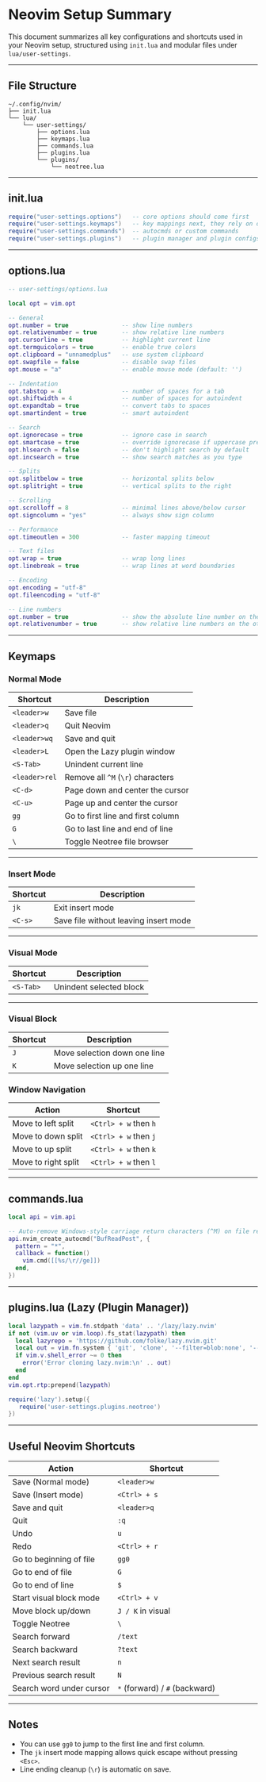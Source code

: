 # Neovim Setup Summary

This document summarizes all key configurations and shortcuts used in your Neovim setup, structured using `init.lua` and modular files under `lua/user-settings`.

---

## File Structure

```
~/.config/nvim/
├── init.lua
└── lua/
    └── user-settings/
        ├── options.lua
        ├── keymaps.lua
        ├── commands.lua
        ├── plugins.lua
        └── plugins/
            └── neotree.lua
```

---

## init.lua

```lua
require("user-settings.options")   -- core options should come first
require("user-settings.keymaps")   -- key mappings next, they rely on options sometimes
require("user-settings.commands")  -- autocmds or custom commands
require("user-settings.plugins")   -- plugin manager and plugin configs come last
```

---

## options.lua

```lua
-- user-settings/options.lua

local opt = vim.opt

-- General
opt.number = true               -- show line numbers
opt.relativenumber = true       -- show relative line numbers
opt.cursorline = true           -- highlight current line
opt.termguicolors = true        -- enable true colors
opt.clipboard = "unnamedplus"   -- use system clipboard
opt.swapfile = false            -- disable swap files
opt.mouse = "a"                 -- enable mouse mode (default: '')

-- Indentation
opt.tabstop = 4                 -- number of spaces for a tab
opt.shiftwidth = 4              -- number of spaces for autoindent
opt.expandtab = true            -- convert tabs to spaces
opt.smartindent = true          -- smart autoindent

-- Search
opt.ignorecase = true           -- ignore case in search
opt.smartcase = true            -- override ignorecase if uppercase present
opt.hlsearch = false            -- don't highlight search by default
opt.incsearch = true            -- show search matches as you type

-- Splits
opt.splitbelow = true           -- horizontal splits below
opt.splitright = true           -- vertical splits to the right

-- Scrolling
opt.scrolloff = 8               -- minimal lines above/below cursor
opt.signcolumn = "yes"          -- always show sign column

-- Performance
opt.timeoutlen = 300            -- faster mapping timeout

-- Text files
opt.wrap = true                 -- wrap long lines
opt.linebreak = true            -- wrap lines at word boundaries

-- Encoding
opt.encoding = "utf-8"
opt.fileencoding = "utf-8"

-- Line numbers
opt.number = true            	-- show the absolute line number on the current line
opt.relativenumber = true    	-- show relative line numbers on the other lines
```

---

## Keymaps 

### Normal Mode

| Shortcut         | Description                            |
|------------------|----------------------------------------|
| `<leader>w`      | Save file                              |
| `<leader>q`      | Quit Neovim                            |
| `<leader>wq`     | Save and quit                          |
| `<leader>L`      | Open the Lazy plugin window            |
| `<S-Tab>`        | Unindent current line                  |
| `<leader>rel`    | Remove all `^M` (`\r`) characters      |
| `<C-d>`          | Page down and center the cursor        |
| `<C-u>`          | Page up and center the cursor          |
| `gg`             | Go to first line and first column      |
| `G`              | Go to last line and end of line        |
| `\`              | Toggle Neotree file browser            |

---

### Insert Mode

| Shortcut   | Description                               |
|------------|-------------------------------------------|
| `jk`       | Exit insert mode                          |
| `<C-s>`    | Save file without leaving insert mode     |

---

### Visual Mode

| Shortcut   | Description                     |
|------------|---------------------------------|
| `<S-Tab>`  | Unindent selected block         |

---

### Visual Block

| Shortcut   | Description                     |
|------------|---------------------------------|
| `J`        | Move selection down one line    |
| `K`        | Move selection up one line      |

### Window Navigation

| Action                   | Shortcut              |
|--------------------------|-----------------------|
| Move to left split       | `<Ctrl> + w` then `h` |
| Move to down split       | `<Ctrl> + w` then `j` |
| Move to up split         | `<Ctrl> + w` then `k` |
| Move to right split      | `<Ctrl> + w` then `l` |

---

## commands.lua

```lua
local api = vim.api

-- Auto-remove Windows-style carriage return characters (^M) on file read
api.nvim_create_autocmd("BufReadPost", {
  pattern = "*",
  callback = function()
    vim.cmd([[%s/\r//ge]])
  end,
})
```

---

## plugins.lua (Lazy (Plugin Manager))

```lua
local lazypath = vim.fn.stdpath 'data' .. '/lazy/lazy.nvim'
if not (vim.uv or vim.loop).fs_stat(lazypath) then
  local lazyrepo = 'https://github.com/folke/lazy.nvim.git'
  local out = vim.fn.system { 'git', 'clone', '--filter=blob:none', '--branch=stable', lazyrepo, lazypath }
  if vim.v.shell_error ~= 0 then
    error('Error cloning lazy.nvim:\n' .. out)
  end
end
vim.opt.rtp:prepend(lazypath)

require('lazy').setup({
   require('user-settings.plugins.neotree') 
})
```

---

## Useful Neovim Shortcuts

| Action                      | Shortcut                        |
|-----------------------------|---------------------------------|
| Save (Normal mode)          | `<leader>w`                     |
| Save (Insert mode)          | `<Ctrl> + s`                    |
| Save and quit               | `<leader>q`                     |
| Quit                        | `:q`                            |
| Undo                        | `u`                             |
| Redo                        | `<Ctrl> + r`                    |
| Go to beginning of file     | `gg0`                           |
| Go to end of file           | `G`                             |
| Go to end of line           | `$`                             |
| Start visual block mode     | `<Ctrl> + v`                    |
| Move block up/down          | `J / K` in visual               |
| Toggle Neotree              | `\`                             |
| Search forward              | `/text`                         |
| Search backward             | `?text`                         |
| Next search result          | `n`                             |
| Previous search result      | `N`                             |
| Search word under cursor    | `*` (forward) / `#` (backward)  |


---

## Notes

- You can use `gg0` to jump to the first line and first column.
- The `jk` insert mode mapping allows quick escape without pressing `<Esc>`.
- Line ending cleanup (`\r`) is automatic on save.
